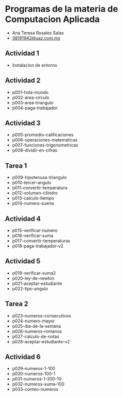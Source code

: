 # Programas de la materia de Computacion Aplicada
- Ana Teresa Rosales Salas
- 38191942@uaz.com.mx

## Actividad 1
- Instalacion de entorno 

## Actividad 2
- p001-hola-mundo
- p002-area-circulo
- p003-area-triangulo
- p004-paga-trabajador

## Actividad 3
- p005-promedio-calificaciones
- p006-operaciones-matematicas
- p007-funciones-trigonometricas
- p008-dividir-en-cifras

## Tarea 1 
- p009-hipotenusa-triangulo
- p010-tercer-angulo
- p011-convertir-temperatura
- p012-volumen-cilindro
- p013-calculo-tiempo
- p014-numero-suerte

## Actividad 4 
- p015-verificar-numero
- p016-verificar-suma
- p017-convertir-temperaturas
- p018-paga-trabajador-v2

## Actividad 5
- p019-verificar-suma2
- p020-ley-de-newton
- p021-aceptar-estudiante
- p022-tipo-angulo

## Tarea 2
- p023-numeros-consecutivos
- p024-numero-mayor
- p025-dia-de-la-semana
- p026-numeros-romanos
- p027-calculo-de-notas
- p028-aceptar-estudiante-v2 

## Actividad 6
- p029-numeros-1-100
- p030-numeros-100-1
- p031-numeros-1-200-10
- p032-numeros-suma-100
- p033-conteo-numeros
